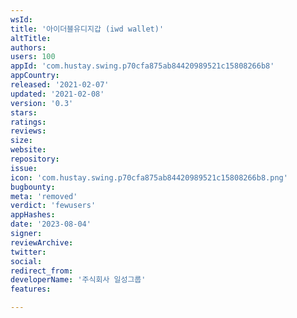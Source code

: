 ```yaml
---
wsId: 
title: '아이더블유디지갑 (iwd wallet)'
altTitle: 
authors: 
users: 100
appId: 'com.hustay.swing.p70cfa875ab84420989521c15808266b8'
appCountry: 
released: '2021-02-07'
updated: '2021-02-08'
version: '0.3'
stars: 
ratings: 
reviews: 
size: 
website: 
repository: 
issue: 
icon: 'com.hustay.swing.p70cfa875ab84420989521c15808266b8.png'
bugbounty: 
meta: 'removed'
verdict: 'fewusers'
appHashes: 
date: '2023-08-04'
signer: 
reviewArchive: 
twitter: 
social: 
redirect_from: 
developerName: '주식회사 일성그룹'
features: 

---
```


